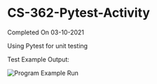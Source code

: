 # CS-362-Pytest-Activity
Completed On 03-10-2021

Using Pytest for unit testing

Test Example Output:

![Program Example Run](https://github.com/ConnerFosterCS/In-class-activity-Continuous-Integration/blob/main/pytest%20output.PNG)
